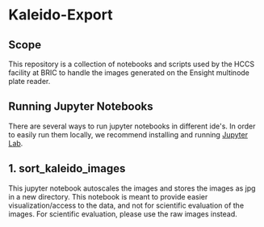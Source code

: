 # Kaleido-Export

## Scope
This repository is a collection of notebooks and scripts used by the HCCS facility at BRIC to handle the images generated on the Ensight multinode plate reader.

## Running Jupyter Notebooks
There are several ways to run jupyter notebooks in different ide's. In order to easily run them locally, we recommend installing and running [Jupyter Lab](https://jupyter.org/install).

## 1. sort_kaleido_images
This jupyter notebook autoscales the images and stores the images as jpg in a new directory. 
This notebook is meant to provide easier visualization/access to the data, and not for scientific evaluation of the images. For scientific evaluation, please use the raw images instead.

